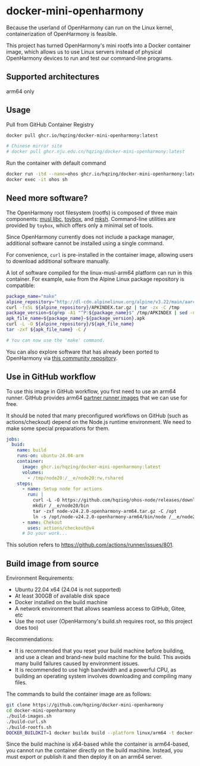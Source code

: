 # docker-mini-openharmony
Because the userland of OpenHarmony can run on the Linux kernel, containerization of OpenHarmony is feasible.

This project has turned OpenHarmony's mini rootfs into a Docker container image, which allows us to use Linux servers instead of physical OpenHarmony devices to run and test our command-line programs.

## Supported architectures
arm64 only

## Usage
Pull from GitHub Container Registry
```sh
docker pull ghcr.io/hqzing/docker-mini-openharmony:latest

# Chinese mirror site
# docker pull ghcr.nju.edu.cn/hqzing/docker-mini-openharmony:latest
```

Run the container with default command
```sh
docker run -itd --name=ohos ghcr.io/hqzing/docker-mini-openharmony:latest
docker exec -it ohos sh
```

## Need more software?
The OpenHarmony root filesystem (rootfs) is composed of three main components: [musl libc](https://musl.libc.org), [toybox](https://landley.net/toybox), and [mksh](https://github.com/MirBSD/mksh). Command-line utilities are provided by `toybox`, which offers only a minimal set of tools.

Since OpenHarmony currently does not include a package manager, additional software cannot be installed using a single command.

For convenience, `curl` is pre-installed in the container image, allowing users to download additional software manually.

A lot of software compiled for the linux-musl-arm64 platform can run in this container. For example, `make` from the Alpine Linux package repository is compatible:

```sh
package_name="make"
alpine_repository="http://dl-cdn.alpinelinux.org/alpine/v3.22/main/aarch64"
curl -fsSL ${alpine_repository}/APKINDEX.tar.gz | tar -zx -C /tmp
package_version=$(grep -A1 "^P:${package_name}$" /tmp/APKINDEX | sed -n "s/^V://p")
apk_file_name=${package_name}-${package_version}.apk
curl -L -O ${alpine_repository}/${apk_file_name}
tar -zxf ${apk_file_name} -C /

# You can now use the 'make' command.
```

You can also explore software that has already been ported to OpenHarmony via [this community repository](https://gitcode.com/OpenHarmonyPCDeveloper).

## Use in GitHub workflow

To use this image in GitHub workflow, you first need to use an arm64 runner. GitHub provides arm64 [partner runner images](https://github.com/actions/partner-runner-images) that we can use for free.

It should be noted that many preconfigured workflows on GitHub (such as actions/checkout) depend on the Node.js runtime environment. We need to make some special preparations for them.

```yml
jobs:
  buid:
    name: build
    runs-on: ubuntu-24.04-arm
    container:
      image: ghcr.io/hqzing/docker-mini-openharmony:latest
      volumes:
        - /tmp/node20:/__e/node20:rw,rshared
    steps:
      - name: Setup node for actions
        run: |
          curl -L -O https://github.com/hqzing/ohos-node/releases/download/v24.2.0/node-v24.2.0-openharmony-arm64.tar.gz
          mkdir /__e/node20/bin
          tar -zxf node-v24.2.0-openharmony-arm64.tar.gz -C /opt
          ln -s /opt/node-v24.2.0-openharmony-arm64/bin/node /__e/node20/bin/node
      - name: Chekout
        uses: actions/checkout@v4
      # Do your work...
```

This solution refers to https://github.com/actions/runner/issues/801.

## Build image from source

Environment Requirements:
- Ubuntu 22.04 x64 (24.04 is not supported)
- At least 300GB of available disk space
- Docker installed on the build machine
- A network environment that allows seamless access to GitHub, Gitee, etc
- Use the root user (OpenHarmony's build.sh requires root, so this project does too)

Recommendations:
- It is recommended that you reset your build machine before building, and use a clean and brand-new build machine for the build. This avoids many build failures caused by environment issues.
- It is recommended to use high bandwidth and a powerful CPU, as building an operating system involves downloading and compiling many files.

The commands to build the container image are as follows:
```sh
git clone https://github.com/hqzing/docker-mini-openharmony
cd docker-mini-openharmony
./build-images.sh
./build-curl.sh
./build-rootfs.sh
DOCKER_BUILDKIT=1 docker buildx build --platform linux/arm64 -t docker-mini-openharmony:latest .
```

Since the build machine is x64-based while the container is arm64-based, you cannot run the container directly on the build machine. Instead, you must export or publish it and then deploy it on an arm64 server.
